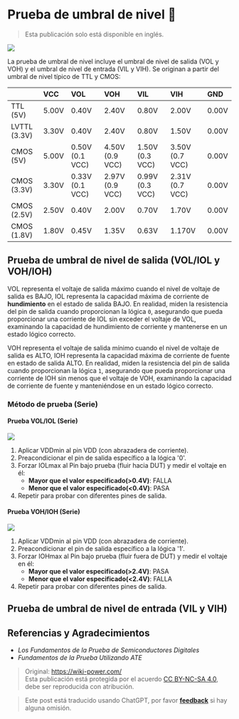 # Prueba de umbral de nivel 🚧

> Esta publicación solo está disponible en inglés.

![](https://wiki-media-1253965369.cos.ap-guangzhou.myqcloud.com/img/20220912163403.png)

La prueba de umbral de nivel incluye el umbral de nivel de salida (VOL y VOH) y el umbral de nivel de entrada (VIL y VIH). Se originan a partir del umbral de nivel típico de TTL y CMOS:

|              | VCC   | VOL             | VOH             | VIL             | VIH             | GND   |
| :----------- | :---- | :-------------- | :-------------- | :-------------- | :-------------- | :---- |
| TTL (5V)     | 5.00V | 0.40V           | 2.40V           | 0.80V           | 2.00V           | 0.00V |
| LVTTL (3.3V) | 3.30V | 0.40V           | 2.40V           | 0.80V           | 1.50V           | 0.00V |
| CMOS (5V)    | 5.00V | 0.50V (0.1 VCC) | 4.50V (0.9 VCC) | 1.50V (0.3 VCC) | 3.50V (0.7 VCC) | 0.00V |
| CMOS (3.3V)  | 3.30V | 0.33V (0.1 VCC) | 2.97V (0.9 VCC) | 0.99V (0.3 VCC) | 2.31V (0.7 VCC) | 0.00V |
| CMOS (2.5V)  | 2.50V | 0.40V           | 2.00V           | 0.70V           | 1.70V           | 0.00V |
| CMOS (1.8V)  | 1.80V | 0.45V           | 1.35V           | 0.63V           | 1.170V          | 0.00V |

## Prueba de umbral de nivel de salida (VOL/IOL y VOH/IOH)

VOL representa el voltaje de salida máximo cuando el nivel de voltaje de salida es BAJO, IOL representa la capacidad máxima de corriente de **hundimiento** en el estado de salida BAJO. En realidad, miden la resistencia del pin de salida cuando proporcionan la lógica `0`, asegurando que pueda proporcionar una corriente de IOL sin exceder el voltaje de VOL, examinando la capacidad de hundimiento de corriente y mantenerse en un estado lógico correcto.

VOH representa el voltaje de salida mínimo cuando el nivel de voltaje de salida es ALTO, IOH representa la capacidad máxima de corriente de fuente en estado de salida ALTO. En realidad, miden la resistencia del pin de salida cuando proporcionan la lógica `1`, asegurando que pueda proporcionar una corriente de IOH sin menos que el voltaje de VOH, examinando la capacidad de corriente de fuente y manteniéndose en un estado lógico correcto.

### Método de prueba (Serie)

#### Prueba VOL/IOL (Serie)

![](https://wiki-media-1253965369.cos.ap-guangzhou.myqcloud.com/img/20220912172403.png)

1. Aplicar VDDmin al pin VDD (con abrazadera de corriente).
2. Preacondicionar el pin de salida específico a la lógica '0'.
3. Forzar IOLmax al Pin bajo prueba (fluir hacia DUT) y medir el voltaje en él:
   - **Mayor que el valor especificado(>0.4V)**: FALLA
   - **Menor que el valor especificado(<0.4V)**: PASA
4. Repetir para probar con diferentes pines de salida.

#### Prueba VOH/IOH (Serie)

![](https://wiki-media-1253965369.cos.ap-guangzhou.myqcloud.com/img/20220912172445.png)

1. Aplicar VDDmin al pin VDD (con abrazadera de corriente).
2. Preacondicionar el pin de salida específico a la lógica '1'.
3. Forzar IOHmax al Pin bajo prueba (fluir fuera de DUT) y medir el voltaje en él:
   - **Mayor que el valor especificado(>2.4V)**: PASA
   - **Menor que el valor especificado(<2.4V)**: FALLA
4. Repetir para probar con diferentes pines de salida.

## Prueba de umbral de nivel de entrada (VIL y VIH)

## Referencias y Agradecimientos

- _Los Fundamentos de la Prueba de Semiconductores Digitales_
- _Fundamentos de la Prueba Utilizando ATE_

> Original: <https://wiki-power.com/>  
> Esta publicación está protegida por el acuerdo [CC BY-NC-SA 4.0](https://creativecommons.org/licenses/by/4.0/deed.en), debe ser reproducida con atribución.

> Este post está traducido usando ChatGPT, por favor [**feedback**](https://github.com/linyuxuanlin/Wiki_MkDocs/issues/new) si hay alguna omisión.
